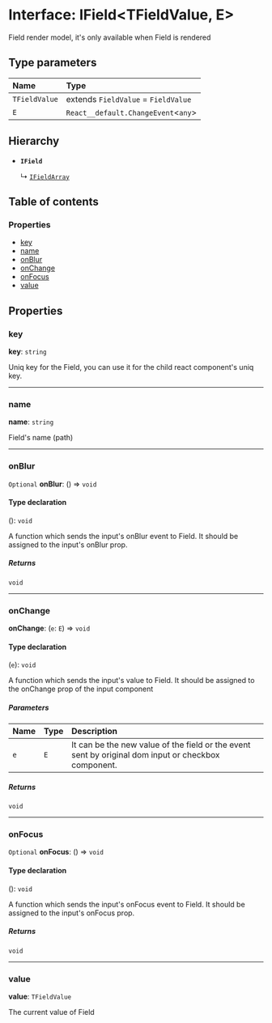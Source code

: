 # Interface: IField\<TFieldValue, E>

Field render model, it's only available when Field is rendered

## Type parameters

| Name | Type |
| :------ | :------ |
| `TFieldValue` | extends `FieldValue` = `FieldValue` |
| `E` | `React__default.ChangeEvent`<`any`> | `TFieldValue` |

## Hierarchy

* **`IField`**

  ↳ [`IFieldArray`](/auto-docs/fixed-layout-editor/interfaces/IFieldArray.md)

## Table of contents

### Properties

* [key](/auto-docs/fixed-layout-editor/interfaces/IField.md#key)
* [name](/auto-docs/fixed-layout-editor/interfaces/IField.md#name)
* [onBlur](/auto-docs/fixed-layout-editor/interfaces/IField.md#onblur)
* [onChange](/auto-docs/fixed-layout-editor/interfaces/IField.md#onchange)
* [onFocus](/auto-docs/fixed-layout-editor/interfaces/IField.md#onfocus)
* [value](/auto-docs/fixed-layout-editor/interfaces/IField.md#value)

## Properties

### key

**key**: `string`

Uniq key for the Field, you can use it for the child react component's uniq key.

***

### name

**name**: `string`

Field's name (path)

***

### onBlur

`Optional` **onBlur**: () => `void`

#### Type declaration

(): `void`

A function which sends the input's onBlur event to Field. It should be assigned to the input's onBlur prop.

##### Returns

`void`

***

### onChange

**onChange**: (`e`: `E`) => `void`

#### Type declaration

(`e`): `void`

A function which sends the input's value to Field.
It should be assigned to the onChange prop of the input component

##### Parameters

| Name | Type | Description |
| :------ | :------ | :------ |
| `e` | `E` | It can be the new value of the field or the event sent by original dom input or checkbox component. |

##### Returns

`void`

***

### onFocus

`Optional` **onFocus**: () => `void`

#### Type declaration

(): `void`

A function which sends the input's onFocus event to Field. It should be assigned to the input's onFocus prop.

##### Returns

`void`

***

### value

**value**: `TFieldValue`

The current value of Field
